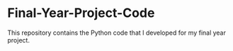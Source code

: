 # Final-Year-Project-Code
This repository contains the Python code that I developed for my final year project. 
